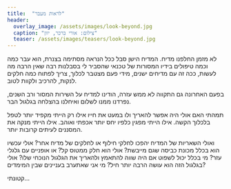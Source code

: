 ```yaml
---
title:  "לראות מעבר"
header:
  overlay_image: /assets/images/look-beyond.jpg
  caption: "צילום: אורי ברכר, יוון"
  teaser: /assets/images/teasers/look-beyond.jpg
---
```


לא מזמן החלפנו מדיח. המדיח הישן סבל ככל הנראה מסתימה בצנרת,<!--more-->
הוא עבר כמה וכמה טיפולים בידיו המסורות של טכנאי שהסביר לי בסבלנות רבה שאין הרבה מה לעשות,
ככה זה עם מדיחים ישנים, מידי פעם מצטבר לכלוך,
צריך לפתוח כמה חלקים לנקות, להרכיב ולקוות לטוב.

בפעם האחרונה גם התקווה לא ממש עזרה,
הודינו למדיח על השירות המסור ורב השנים, נפרדנו ממנו לשלום ואיחלנו בהצלחה בגלגול הבר.

תמהתי האם אולי היה אפשר להאריך ולו במעט את חייו אילו רק הייתי מקפיד יותר לטפל בלכלוך הקשה.
אילו הייתי מפגין כלפיו יחס יותר אכפתי ואוהב. אילו הייתי מנקה את המסננים לעיתים קרובות יותר.

ואולי השאריות של המדיח יהפכו לחלקי חילוף או לחלקים של מדיח אחר?
אולי עכשיו הוא בכלל מכונת כביסה שגם מייבשת? אולי הוא חלק ממטוס קל? או אופניים עם גלגלי עזר?
מי בכלל יכול לשפוט אם היה שווה להתאמץ ולהאריך את הגלגול הנוכחי שלו?
אולי בגלגול הזה הוא עושה הרבה יותר חיל? מי אני שאתערב בעניינים שבין המימדים?

קטונתי…